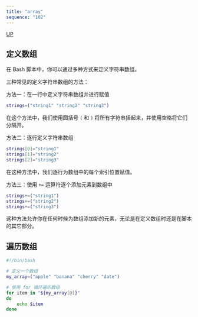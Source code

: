 ```yaml
---
title: "array"
sequence: "102"
---
```


[UP](/bash.html)


## 定义数组

在 Bash 脚本中，你可以通过多种方式来定义字符串数组。

三种常见的定义字符串数组的方法：

方法一：在一行中定义字符串数组并进行赋值

```bash
strings=("string1" "string2" "string3")
```

在这个方法中，我们使用圆括号 `(` 和 `)` 将所有字符串括起来，并使用空格将它们分隔开。

方法二：逐行定义字符串数组

```bash
strings[0]="string1"
strings[1]="string2"
strings[2]="string3"
```

在这种方法中，我们逐行为数组中的每个索引位置赋值。

方法三：使用 `+=` 运算符逐个添加元素到数组中

```bash
strings+=("string1")
strings+=("string2")
strings+=("string3")
```

这种方法允许你在任何时候为数组添加新的元素，无论是在定义数组时还是在脚本的其它部分。

## 遍历数组

```bash
#!/bin/bash

# 定义一个数组
my_array=("apple" "banana" "cherry" "date")

# 使用 for 循环遍历数组
for item in "${my_array[@]}"
do
    echo $item
done
```
